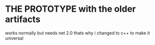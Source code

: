 # THE PROTOTYPE with the older artifacts

works normally but needs net 2.0 thats why i changed to c++ to make it universal
